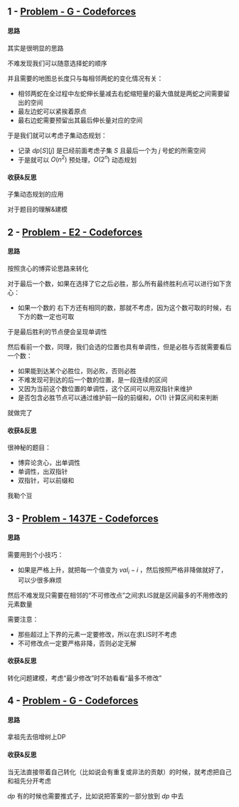 ## 1 - [Problem - G - Codeforces](https://codeforces.com/contest/2051/problem/G)

#### 思路

其实是很明显的思路

不难发现我们可以随意选择蛇的顺序

并且需要的地图总长度只与每相邻两蛇的变化情况有关：

- 相邻两蛇在全过程中左蛇伸长量减去右蛇缩短量的最大值就是两蛇之间需要留出的空间
- 最左边蛇可以紧挨着原点
- 最右边蛇需要预留出其最后伸长量对应的空间

于是我们就可以考虑子集动态规划：

- 记录 $dp[S][j]$ 是已经前面考虑子集 $S$ 且最后一个为 $j$ 号蛇的所需空间
- 于是就可以 $O(n^2)$ 预处理，$O(2^n)$ 动态规划

#### 收获&反思

子集动态规划的应用

对于题目的理解&建模

## 2 - [Problem - E2 - Codeforces](https://codeforces.com/contest/2005/problem/E2)

#### 思路

按照贪心的博弈论思路来转化

对于最后一个数，如果在选择了它之后必胜，那么所有最终胜利点可以进行如下贪心：

- 如果一个数的 右下方还有相同的数，那就不考虑，因为这个数可取的时候，右下方的数一定也可取

于是最后胜利的节点便会呈现单调性

然后看前一个数，同理，我们会选的位置也具有单调性，但是必胜与否就需要看后一个数：

- 如果能到达某个必胜位，则必败，否则必胜
- 不难发现可到达的后一个数的位置，是一段连续的区间
- 又因为当前这个数位置的单调性，这个区间可以用双指针来维护
- 是否包含必胜节点可以通过维护前一段的前缀和，$O(1)$ 计算区间和来判断

就做完了

#### 收获&反思

很神秘的题目：

- 博弈论贪心，出单调性
- 单调性，出双指针
- 双指针，可以前缀和

我勒个豆

## 3 - [Problem - 1437E - Codeforces](https://codeforces.com/problemset/problem/1437/E)

#### 思路

需要用到个小技巧：

- 如果是严格上升，就把每一个值变为 $val_i-i$ ，然后按照严格非降做就好了，可以少很多麻烦

然后不难发现只需要在相邻的“不可修改点”之间求LIS就是区间最多的不用修改的元素数量

需要注意：

- 那些超过上下界的元素一定要修改，所以在求LIS时不考虑
- 不可修改点一定要严格非降，否则必定无解

#### 收获&反思

转化问题建模，考虑“最少修改”时不妨看看“最多不修改”

## 4 - [Problem - G - Codeforces](https://codeforces.com/contest/2033/problem/G)

#### 思路

拿祖先去倍增树上DP

#### 收获&反思

当无法直接带着自己转化（比如说会有重复或非法的贡献）的时候，就考虑把自己和祖先分开考虑

$dp$ 有的时候也需要推式子，比如说把答案的一部分放到 $dp$ 中去

